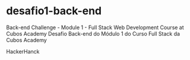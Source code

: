 # desafio1-back-end

Back-end Challenge - Module 1 - Full Stack Web Development Course at Cubos Academy
Desafio Back-end do Módulo 1 do Curso Full Stack da Cubos Academy

HackerHanck
